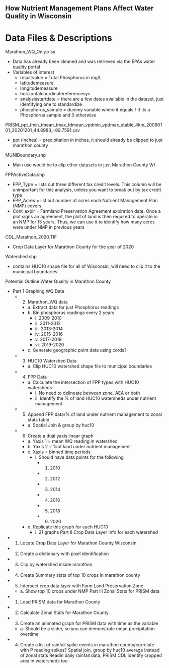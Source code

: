 ## How Nutrient Management Plans Affect Water Quality in Wisconsin

# Data Files & Descriptions
Marathon_WQ_Only.xlsx
- Data has already been cleaned and was retrieved via the EPAs water quality portal
- Variables of interest
  - resultvalue = Total Phosphorus in mg/L
  - latitudemeasure
  - longitudemeasure
  - horizontalcoordinatereferencesys
  - analysisstartdate = there are a few dates available in the dataset, just identifying one to standardize
  - phosphorus_sample = dummy variable where it equals 1 if its a Phosphorus sample and 0 otherwise

PRISM_ppt_tmin_tmean_tmax_tdmean_vpdmin_vpdmax_stable_4km_20090101_20201201_44.8983_-89.7591.csv
- ppt (inches) = precipitation in inches, it should already be clipped to just marathon county

MUNIBoundary.shp
- Main use would be to clip other datasets to just Marathon County WI

FPPActiveData.shp
- FPP_Type = lists out three different tax credit levels. This column will be unimportant for this analysis, unless you want to break out by tax credit type
- FPP_Acres = list out number of acres each Nutrient Management Plan (NMP) covers
- Cont_expir = Farmland Preservation Agreement expiration date. Once a plot signs an agreement, the plot of land is then required to operate in an NMP for 15 years. Thus, we can use it to identify how many acres were under NMP in previous years

CDL_Marathon_2020.TIF
- Crop Data Layer for Marathon County for the year of 2020

Watershed.shp
- contains HUC10 shape file for all of Wisconsin, will need to clip it to the municipal boundaries


Potential Outline
Water Quality in Marathon County
- Part 1 Graphing WQ Data
  - 2)	Marathon_WQ data
    - a.	Extract data for just Phosphorus readings
    - b.	Bin phosphorus readings every 2 years
       - i.	2009-2010
       - ii.	2011-2012
       - iii.	2013-2014
       - iv.	2015-2016
       - v.	2017-2018
       - vi.	2019-2020
     - c.	Generate geographic point data using cords?
  - 3)	HUC10 Watershed Data
     - a.	Clip HUC10 watershed shape file to municipal boundaries
  - 4)	FPP Data
     - a.	Calculate the intersection of FPP types with HUC10 watersheds
       - i.	No need to delineate between zone, AEA or both
       - ii.	Identify the % of land HUC10 watersheds under nutrient management 
  - 5)	Append FPP data/% of land under nutrient management to zonal stats table
    - a.	Spatial Join & group by huc10
  - 6)	Create a dual yaxis linear graph
    - a.	Yaxis 1 = mean WQ reading in watershed
    - b.	Yaxis 2 = %of land under nutrient management
    - c.	Xaxis = binned time periods
       - i.	Should have data points for the following
         - 1.	2010
         - 2.	2012
         - 3.	2014
         - 4.	2016
         - 5.	2018
         - 6.	2020
    - d.	Replicate this graph for each HUC10
      - i.	21 graphs
Part II Crop Data Layer Info for each watershed
 - 1)	Locate Crop Data Layer for Marathon County Wisconsin
 - 2)	Create a dictionary with pixel identification
 - 3)	Clip by watershed inside marathon
 - 4)	Create Summary stats of top 10 crops in marathon county
 - 5)	Intersect crop data layer with Farm Land Preservation Zone 
   - a.	Show top 10 crops under NMP
Part III Zonal Stats for PRISM data
 - 1)	Load PRISM data for Marathon County
 - 2)	Calculate Zonal Stats for Marathon County
 - 3)	Create an animated graph for PRISM data with time as the variable
   - a.	Should be a slider, so you can demonstrate mean precipitation overtime
 - 4)	Create a list of rainfall spike events in marathon county/correlate with P reading spikes? 
Spatial join, group by huc10 average instead of zonal stats
Readin daily rainfall data, PRISM
CDL Identify cropped area in watersheds too
